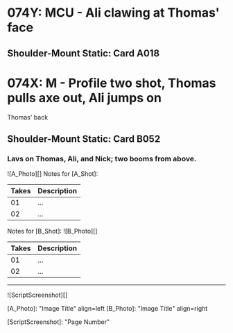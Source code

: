 # 074Y: MCU - Ali clawing at Thomas' face
## Shoulder-Mount Static: Card A018

# 074X: M - Profile two shot, Thomas pulls axe out, Ali jumps on
Thomas' back
## Shoulder-Mount Static: Card B052

### Lavs on Thomas, Ali, and Nick; two booms from above.

![A_Photo][]
Notes for [A_Shot]: 

| Takes | Description |
|:---|:----|
| 01 | ... |
| 02 | ... |

Notes for [B_Shot]: 
![B_Photo][]

| Takes | Description |
|:---|:----|
| 01 | ... |
| 02 | ... |

----

![ScriptScreenshot][]


[A_Photo]:  "Image Title" align=left
[B_Photo]:  "Image Title" align=right

[ScriptScreenshot]: "Page Number"